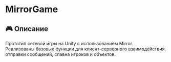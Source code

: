 # MirrorGame

## 🎮 Описание
Прототип сетевой игры на Unity с использованием Mirror.  
Реализованы базовые функции для клиент-серверного взаимодействия, отправки сообщений, спавна игроков и объектов.
